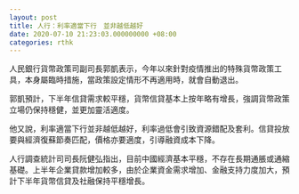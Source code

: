 ```yaml
---
layout: post
title: 人行：利率適當下行　並非越低越好
date: 2020-07-10 21:23:03.000000000 +08:00
categories: rthk
---
```


人民銀行貨幣政策司副司長郭凱表示，今年以來針對疫情推出的特殊貨幣政策工具，本身屬臨時措施，當政策設定情形不再適用時，就會自動退出。

郭凱預計，下半年信貸需求較平穩，貨幣信貸基本上按年略有增長，強調貨幣政策立場仍保持穩健，並更加靈活適度。

他又說，利率適當下行並非越低越好，利率過低會引致資源錯配及套利。信貸投放要與經濟復蘇節奏匹配，價格亦要適度，引導融資成本下降。

人行調查統計司司長阮健弘指出，目前中國經濟基本平穩，不存在長期通脹或通縮基礎。上半年企業貸款增加較多，由於企業資金需求增加、金融支持力度加大，預計下半年貨幣信貸及社融保持平穩增長。
